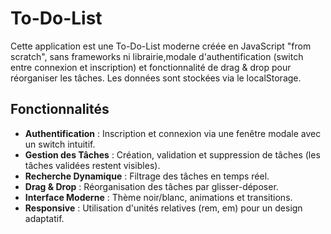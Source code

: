 # To-Do-List

Cette application est une To-Do-List moderne créée en JavaScript "from scratch", sans frameworks ni librairie,modale d'authentification (switch entre connexion et inscription) et fonctionnalité de drag & drop pour réorganiser les tâches. Les données sont stockées via le localStorage.

## Fonctionnalités

- **Authentification** : Inscription et connexion via une fenêtre modale avec un switch intuitif.
- **Gestion des Tâches** : Création, validation et suppression de tâches (les tâches validées restent visibles).
- **Recherche Dynamique** : Filtrage des tâches en temps réel.
- **Drag & Drop** : Réorganisation des tâches par glisser-déposer.
- **Interface Moderne** : Thème noir/blanc, animations et transitions.
- **Responsive** : Utilisation d'unités relatives (rem, em) pour un design adaptatif.